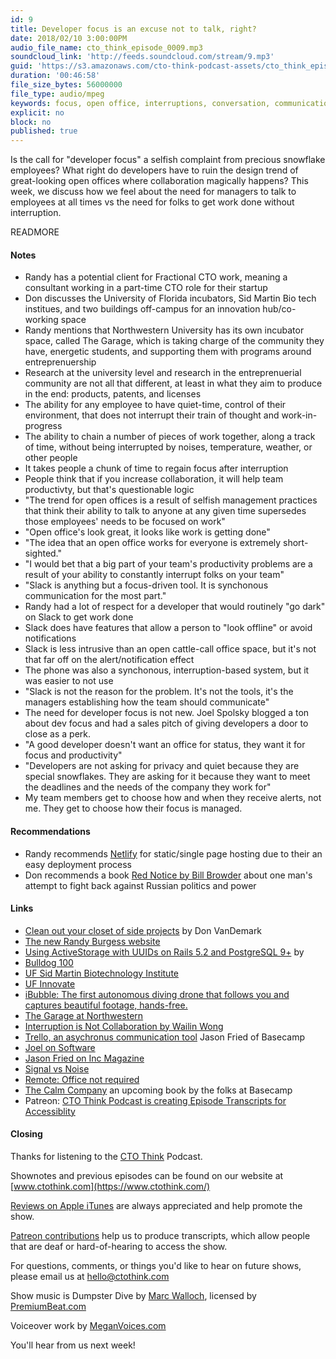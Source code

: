 ```yaml
---
id: 9
title: Developer focus is an excuse not to talk, right?
date: 2018/02/10 3:00:00PM
audio_file_name: cto_think_episode_0009.mp3
soundcloud_link: 'http://feeds.soundcloud.com/stream/9.mp3'
guid: 'https://s3.amazonaws.com/cto-think-podcast-assets/cto_think_episode_0009.mp3'
duration: '00:46:58'
file_size_bytes: 56000000
file_type: audio/mpeg
keywords: focus, open office, interruptions, conversation, communication, developers, cto, management
explicit: no
block: no
published: true
---
```


Is the call for "developer focus" a selfish complaint from precious snowflake employees? What right do developers have to ruin the design trend of great-looking open offices where collaboration magically happens? This week, we discuss how we feel about the need for managers to talk to employees at all times vs the need for folks to get work done without interruption.

READMORE

#### Notes

* Randy has a potential client for Fractional CTO work, meaning a consultant working in a part-time CTO role for their startup
* Don discusses the University of Florida incubators, Sid Martin Bio tech institues, and two buildings off-campus for an innovation hub/co-working space
* Randy mentions that Northwestern University has its own incubator space, called The Garage, which is taking charge of the community they have, energetic students, and supporting them with programs around entreprenuership
* Research at the university level and research in the entreprenuerial community are not all that different, at least in what they aim to produce in the end: products, patents, and licenses
* The ability for any employee to have quiet-time, control of their environment, that does not interrupt their train of thought and work-in-progress
* The ability to chain a number of pieces of work together, along a track of time, without being interrupted by noises, temperature, weather, or other people
* It takes people a chunk of time to regain focus after interruption
* People think that if you increase collaboration, it will help team productivty, but that's questionable logic
* "The trend for open offices is a result of selfish management practices that think their ability to talk to anyone at any given time supersedes those employees' needs to be focused on work"
* "Open office's look great, it looks like work is getting done"
* "The idea that an open office works for everyone is extremely short-sighted."
* "I would bet that a big part of your team's productivity problems are a result of your ability to constantly interrupt folks on your team"
* "Slack is anything but a focus-driven tool. It is synchonous communication for the most part."
* Randy had a lot of respect for a developer that would routinely "go dark" on Slack to get work done
* Slack does have features that allow a person to "look offline" or avoid notifications
* Slack is less intrusive than an open cattle-call office space, but it's not that far off on the alert/notification effect
* The phone was also a synchonous, interruption-based system, but it was easier to not use
* "Slack is not the reason for the problem. It's not the tools, it's the managers establishing how the team should communicate"
* The need for developer focus is not new. Joel Spolsky blogged a ton about dev focus and had a sales pitch of giving developers a door to close as a perk.
* "A good developer doesn't want an office for status, they want it for focus and productivity"
* "Developers are not asking for privacy and quiet because they are special snowflakes. They are asking for it because they want to meet the deadlines and the needs of the company they work for"
* My team members get to choose how and when they receive alerts, not me. They get to choose how their focus is managed.

#### Recommendations

* Randy recommends [Netlify](https://www.netlify.com/) for static/single page hosting due to their an easy deployment process
* Don recommends a book [Red Notice by Bill Browder](https://www.amazon.com/gp/product/1476755744/ref=as_li_tl?ie=UTF8&camp=1789&creative=9325&creativeASIN=1476755744&linkCode=as2&tag=allaboardapps-20&linkId=e11cf828a54d9031f294b235c249a071) about one man's attempt to fight back against Russian politics and power

#### Links

* [Clean out your closet of side projects](https://medium.com/@donvandemark/clean-out-your-closet-of-side-projects-81361dd34ead) by Don VanDemark
* [The new Randy Burgess website](https://www.wrburgess.com)
* [Using ActiveStorage with UUIDs on Rails 5.2 and PostgreSQL 9+](https://www.wrburgess.com/posts/2018-02-03-1) by 
* [Bulldog 100](https://alumni.uga.edu/b100/)
* [UF Sid Martin Biotechnology Institute](http://sidmartinbio.org/beta/)
* [UF Innovate](http://floridainnovationhub.ufl.edu/)
* [iBubble: The first autonomous diving drone that follows you and captures beautiful footage, hands-free.](https://ibubble.camera/)
* [The Garage at Northwestern](https://thegarage.northwestern.edu)
* [Interruption is Not Collaboration by Wailin Wong](https://m.signalvnoise.com/interruption-is-not-collaboration-8dfb20731569)
* [Trello, an asychronus communication tool](https://trello.com)
Jason Fried of Basecamp
* [Joel on Software](https://www.joelonsoftware.com/)
* [Jason Fried on Inc Magazine](https://www.inc.com/author/jason-fried)
* [Signal vs Noise](https://m.signalvnoise.com/)
* [Remote: Office not required](https://www.amazon.com/gp/product/0804137501/ref=as_li_tl?ie=UTF8&camp=1789&creative=9325&creativeASIN=0804137501&linkCode=as2&tag=allaboardapps-20&linkId=e0b1d7fb96a5a922d2eea1a99ac209e7)
* [The Calm Company](https://m.signalvnoise.com/the-calm-company-our-next-book-d0ed917cc457) an upcoming book by the folks at Basecamp
* Patreon: [CTO Think Podcast is creating Episode Transcripts for Accessiblity](https://www.patreon.com/ctothink)

#### Closing

Thanks for listening to the [CTO Think](https://www.ctothink.com) Podcast.  

Shownotes and previous episodes can be found on our website at [www.ctothink.com](https://www.ctothink.com/)  

[Reviews on Apple iTunes](https://itunes.apple.com/us/podcast/cto-think/id1331281544) are always appreciated and help promote the show.  

[Patreon contributions](https://www.patreon.com/ctothink) help us to produce transcripts, which allow people that are deaf or hard-of-hearing to access the show.  

For questions, comments, or things you'd like to hear on future shows, please email us at [hello@ctothink.com](mailto:hello@ctothink.com)  

Show music is Dumpster Dive by [Marc Walloch](http://marcwalloch.com/), licensed by [PremiumBeat.com](https://www.premiumbeat.com)  

Voiceover work by [MeganVoices.com](http://www.meganvoices.com)  

You'll hear from us next week!  
